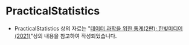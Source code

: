 # PracticalStatistics

- PracticalStatistics 상의 자료는 "[데이터 과학을 위한 통계(2판); 한빛미디어 (2021)](https://www.hanbit.co.kr/store/books/look.php?p_code=B2862122581)"상의 내용을 참고하여 작성되었습니다.
